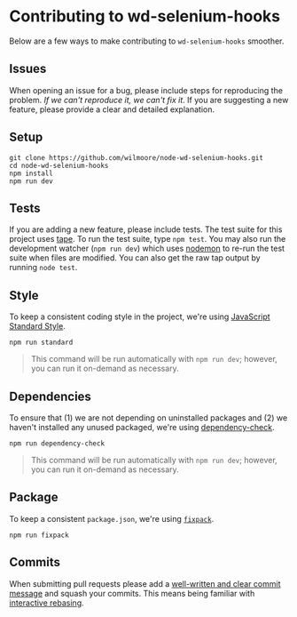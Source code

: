 # Contributing to wd-selenium-hooks

Below are a few ways to make contributing to `wd-selenium-hooks` smoother.

## Issues

When opening an issue for a bug, please include steps for reproducing the problem. _If we can't reproduce it, we can't fix it_. If you are suggesting a new feature, please provide a clear and detailed explanation.

## Setup

    git clone https://github.com/wilmoore/node-wd-selenium-hooks.git
    cd node-wd-selenium-hooks
    npm install
    npm run dev

## Tests

If you are adding a new feature, please include tests. The test suite for this project uses [tape]. To run the test suite, type `npm test`. You may also run the development watcher (`npm run dev`) which uses [nodemon] to re-run the test suite when files are modified. You can also get the raw tap output by running `node test`.

## Style

To keep a consistent coding style in the project, we're using [JavaScript Standard Style].

```shell
npm run standard
```
> This command will be run automatically with `npm run dev`; however, you can run it on-demand as necessary.

## Dependencies

To ensure that (1) we are not depending on uninstalled packages and (2) we haven't installed any unused packaged, we're using [dependency-check].

```shell
npm run dependency-check
```
> This command will be run automatically with `npm run dev`; however, you can run it on-demand as necessary.

## Package

To keep a consistent `package.json`, we're using [`fixpack`].

```shell
npm run fixpack
```

## Commits

When submitting pull requests please add a [well-written and clear commit message] and squash your commits. This means being familiar with [interactive rebasing].

[dependency-check]: https://www.npmjs.com/package/dependency-check
[`fixpack`]: https://www.npmjs.com/package/fixpack
[JavaScript Standard Style]: http://standardjs.com
[nodemon]: http://nodemon.io
[interactive rebasing]: https://www.atlassian.com/git/tutorials/rewriting-history/git-rebase-i
[tape]: https://github.com/substack/tape
[well-written and clear commit message]: http://tbaggery.com/2008/04/19/a-note-about-git-commit-messages.html
